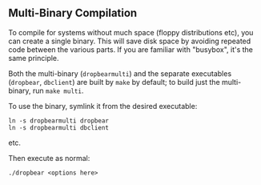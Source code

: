 ## Multi-Binary Compilation

To compile for systems without much space (floppy distributions etc), you can create a single binary. This will save disk space by avoiding repeated code between the various parts. If you are familiar with "busybox", it's the same principle.

Both the multi-binary (`dropbearmulti`) and the separate executables
(`dropbear`, `dbclient`) are built by `make` by default; to build just the
multi-binary, run `make multi`.

To use the binary, symlink it from the desired executable:

```
ln -s dropbearmulti dropbear
ln -s dropbearmulti dbclient
```
etc.

Then execute as normal:

```
./dropbear <options here>
```
